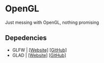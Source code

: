 # OpenGL
Just messing with OpenGL, nothing promising

## Depedencies
* GLFW | [[Website]](https://www.glfw.org/) [[GitHub]](https://github.com/glfw/glfw)
* GLAD | [[Website]](https://glad.dav1d.de/) [[GitHub]](https://github.com/dav1dde/glad-web)
